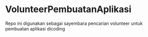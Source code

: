 # VolunteerPembuatanAplikasi
Repo ini digunakan sebagai sayembara pencarian volunteer untuk pembuatan aplikasi dicoding

